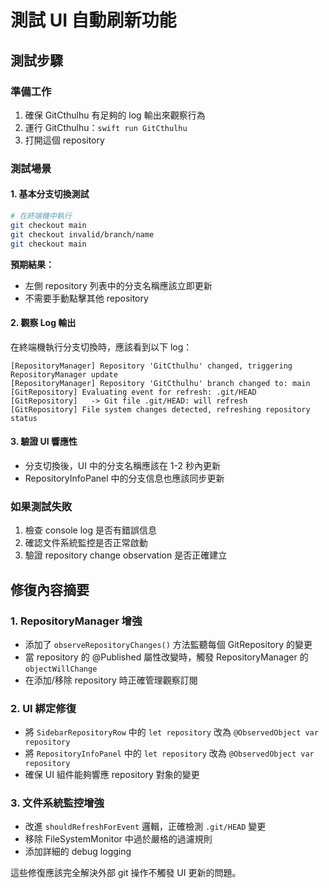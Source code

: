 # 測試 UI 自動刷新功能

## 測試步驟

### 準備工作
1. 確保 GitCthulhu 有足夠的 log 輸出來觀察行為
2. 運行 GitCthulhu：`swift run GitCthulhu`
3. 打開這個 repository

### 測試場景

#### 1. 基本分支切換測試
```bash
# 在終端機中執行
git checkout main
git checkout invalid/branch/name
git checkout main
```

**預期結果：**
- 左側 repository 列表中的分支名稱應該立即更新
- 不需要手動點擊其他 repository

#### 2. 觀察 Log 輸出
在終端機執行分支切換時，應該看到以下 log：

```
[RepositoryManager] Repository 'GitCthulhu' changed, triggering RepositoryManager update
[RepositoryManager] Repository 'GitCthulhu' branch changed to: main
[GitRepository] Evaluating event for refresh: .git/HEAD
[GitRepository]   -> Git file .git/HEAD: will refresh
[GitRepository] File system changes detected, refreshing repository status
```

#### 3. 驗證 UI 響應性
- 分支切換後，UI 中的分支名稱應該在 1-2 秒內更新
- RepositoryInfoPanel 中的分支信息也應該同步更新

### 如果測試失敗
1. 檢查 console log 是否有錯誤信息
2. 確認文件系統監控是否正常啟動
3. 驗證 repository change observation 是否正確建立

## 修復內容摘要

### 1. RepositoryManager 增強
- 添加了 `observeRepositoryChanges()` 方法監聽每個 GitRepository 的變更
- 當 repository 的 @Published 屬性改變時，觸發 RepositoryManager 的 `objectWillChange`
- 在添加/移除 repository 時正確管理觀察訂閱

### 2. UI 綁定修復
- 將 `SidebarRepositoryRow` 中的 `let repository` 改為 `@ObservedObject var repository`
- 將 `RepositoryInfoPanel` 中的 `let repository` 改為 `@ObservedObject var repository`
- 確保 UI 組件能夠響應 repository 對象的變更

### 3. 文件系統監控增強
- 改進 `shouldRefreshForEvent` 邏輯，正確檢測 `.git/HEAD` 變更
- 移除 FileSystemMonitor 中過於嚴格的過濾規則
- 添加詳細的 debug logging

這些修復應該完全解決外部 git 操作不觸發 UI 更新的問題。
